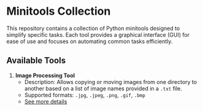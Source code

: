 # Minitools Collection

This repository contains a collection of Python minitools designed to simplify specific tasks. Each tool provides a graphical interface (GUI) for ease of use and focuses on automating common tasks efficiently.

## Available Tools

1. **Image Processing Tool**
   - Description: Allows copying or moving images from one directory to another based on a list of image names provided in a `.txt` file.
   - Supported formats: `.jpg`, `.jpeg`, `.png`, `.gif`, `.bmp`
   - [See more details](./image-processing-tool/README.md)
  
